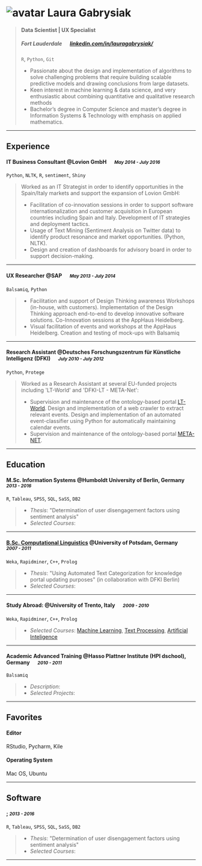 # ![avatar](https://docs.google.com/drawings/d/1-Kwd0xH225RCijzy1yjX0tV_VZk42B7hGxTxd8UrpiE/pub?w=263&h=263) Laura Gabrysiak

> #### Data Scientist | UX Specialist
> #####  Fort Lauderdale &emsp; [linkedin.com/in/lauragabrysiak/][homepage]
> `R`, `Python`, `Git`
> - Passionate about the design and implementation of algorithms to solve
> challenging problems that require building scalable predictive models
> and drawing conclusions from large datasets.
> - Keen interest in machine learning & data science, and very enthusiastic about combining quantitative and qualitative research methods
> - Bachelor’s degree in Computer Science and master’s degree in Information Systems & Technology with emphasis on applied mathematics.


---
## Experience
####  IT Business Consultant @Lovion GmbH &emsp; <small>*May 2014 - July 2016*</small>
`Python`, `NLTK`, `R`, `sentiment`, `Shiny`
> Worked as an IT Strategist in order to identify opportunities in the Spain/Italy markets and support the
> expansion of Lovion GmbH:
> - Facilitation of co-innovation sessions in order to support software internationalization and customer acquisition in European countries including Spain and Italy. Development of IT strategies and deployment tactics.
> - Usage of Text Mining (Sentiment Analysis on Twitter data) to identify product resonance and market opportunities. (Python, NLTK).
> - Design and creation of dashboards for advisory board in order to support decision-making.

---
#### UX Researcher @SAP &emsp; <small>*May 2013 - July 2014*</small>
`Balsamiq`, `Python`
> 
> - Facilitation and support of Design Thinking awareness Workshops (in-house, with customers). Implementation of the Design Thinking approach end-to-end to develop innovative software solutions.
> Co-Innovation sessions at the AppHaus Heidelberg.
> - Visual facilitation of events and workshops at the AppHaus Heidelberg. Creation and testing of mock-ups with Balsamiq

---
#### Research Assistant @Deutsches Forschungszentrum für Künstliche Intelligenz (DFKI) &emsp; <small>*July 2010 - July 2012*</small>
`Python`, `Protege`
> Worked as a Research Assistant at several EU-funded projects including 'LT-World' and 'DFKI-LT - META-Net':
> - Supervision and maintenance of the ontology-based portal [LT-World](http://www.lt-world.org/). Design and implementation of a web crawler to extract relevant events. Design and implementation of an automated event-classifier using Python for automatically maintaining calendar events.
> - Supervision and maintenance of the ontology-based portal [META-NET](http://www.meta-net.eu/).

---
## Education
#### M.Sc. Information Systems @Humboldt University of Berlin, Germany &emsp; <small>*2013 - 2016*</small>
`R`, `Tableau`, `SPSS`, `SQL`, `SaSS`, `DB2`
> - _Thesis_: "Determination of user disengagement factors using sentiment analysis"
> - _Selected Courses_: 

---
#### [B.Sc. Computational Linguistics](https://www.uni-potsdam.de/studium/studienangebot/bachelor/ein-fach-bachelor/computerlinguistik.html) @University of Potsdam, Germany &emsp; <small>*2007 - 2011*</small>
`Weka`, `Rapidminer`, `C++`, `Prolog`
> - _Thesis_: "Using Automated Text Categorization for knowledge portal updating
> purposes" (in collaboration with DFKI Berlin)
> - _Selected Courses_: 

---
#### Study Abroad: @University of Trento, Italy &emsp; <small>*2009 - 2010*</small>
`Weka`, `Rapidminer`, `C++`, `Prolog`
> - _Selected Courses_: [Machine Learning](https://www.esse3.unitn.it/AttivitaDidatticaContestualizzata.do;jsessionid=583790860A699FC59450AA2C9283DB87.jvm_unitn10?cds_id=10117&pds_id=10000&sel_pds_id=10000&aa_ord_id=2008&aa_off_id=2009&ad_id=87830), [Text Processing](https://www.esse3.unitn.it/Guide/PaginaADContest.do;jsessionid=270A59DA1E6DBE9991CDF39BF12B775B.esse3-unitn-prod-05?ad_cont_id=10168*88986*2012*2011*10001&ANNO_ACCADEMICO=2012), [Artificial Inteligence](https://www.esse3.unitn.it/Guide/PaginaADErogata.do;jsessionid=270A59DA1E6DBE9991CDF39BF12B775B.esse3-unitn-prod-05?cod_lingua=eng&ad_er_id=2012*N0*N0*S2*28692*88778&ANNO_ACCADEMICO=2012&mostra_percorsi=S)   


---
#### Academic Advanced Training @Hasso Plattner Institute (HPI dschool), Germany &emsp; <small>*2010 - 2011*</small>
`Balsamiq`
> - _Description_:
> - _Selected Projects_: 

---
## Favorites
#### Editor
RStudio, Pycharm, Kile
#### Operating System
Mac OS, Ubuntu

---
## Software
#### ; <small>*2013 - 2016*</small>
`R`, `Tableau`, `SPSS`, `SQL`, `SaSS`, `DB2`
> - _Thesis_: "Determination of user disengagement factors using sentiment analysis"
> - _Selected Courses_: 

---
[avatar]: http://linkedin.com/in/lauragabrysiak/
[homepage]: http://linkedin.com/in/lauragabrysiak/
